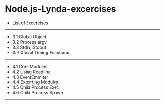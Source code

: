 # Node.js-Lynda-excercises

* List of Excercises
- - - -
* 3.1 Global Object
* 3.2 Process.argv
* 3.3 Stdin, Stdout
* 3.4 Global Timing Functions
- - - -
* 4.1 Core Modules
* 4.2 Using Readline
* 4.3 EventEmmiter
* 4.4 Exporting Modules
* 4.5 Child Process Exec
* 4.6 Child Process Spawn
- - - -

